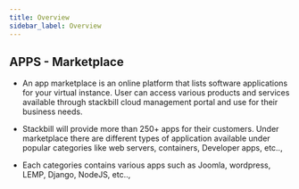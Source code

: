```yaml
---
title: Overview
sidebar_label: Overview
---
```


## APPS - Marketplace

- An app marketplace is an online platform that lists software applications for your virtual instance. User can access various products and services available through stackbill cloud management portal and use for their business needs.

- Stackbill will provide more than 250+ apps for their customers. Under marketplace there are different types of application available under popular categories like web servers, containers, Developer apps, etc..,

- Each categories contains various apps such as Joomla, wordpress, LEMP, Django, NodeJS, etc..,